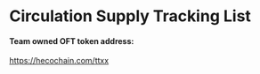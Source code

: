 # Circulation Supply Tracking List

#### Team owned OFT token address:

https://hecochain.com/ttxx



